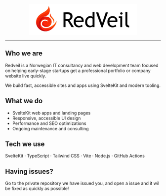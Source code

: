 <center><img src="../assets/RedVeilLogoTextBlackNoPadding.png" height="100px" alt="Redveil logo"></center>
<hr>

## Who we are

Redveil is a Norwegian IT consultancy and web development team focused on helping early-stage startups get a professional portfolio or company website live quickly.

We build fast, accessible sites and apps using SvelteKit and modern tooling.

## What we do

- SvelteKit web apps and landing pages
- Responsive, accessible UI design
- Performance and SEO optimizations
- Ongoing maintenance and consulting

## Tech we use

SvelteKit · TypeScript · Tailwind CSS · Vite · Node.js · GitHub Actions

## Having issues?

Go to the private repository we have issued you, and open a issue and it wil be fixed as quickly as possible!
